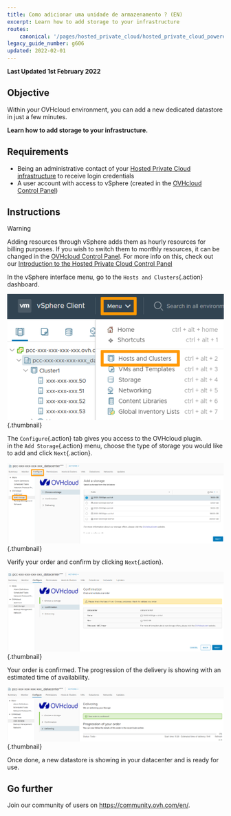 ```yaml
---
title: Como adicionar uma unidade de armazenamento ? (EN)
excerpt: Learn how to add storage to your infrastructure
routes:
    canonical: '/pages/hosted_private_cloud/hosted_private_cloud_powered_by_vmware/how_to_add_storage'
legacy_guide_number: g606
updated: 2022-02-01
---
```


**Last Updated 1st February 2022**

## Objective

Within your OVHcloud environment, you can add a new dedicated datastore in just a few minutes.

**Learn how to add storage to your infrastructure.**

## Requirements

- Being an administrative contact of your [Hosted Private Cloud infrastructure](https://www.ovhcloud.com/pt/enterprise/products/hosted-private-cloud/) to receive login credentials
- A user account with access to vSphere (created in the [OVHcloud Control Panel](https://www.ovh.com/auth/?action=gotomanager&from=https://www.ovh.pt/&ovhSubsidiary=pt))

## Instructions

> [!warning]
>
> Adding resources through vSphere adds them as hourly resources for billing purposes. If you wish to switch them to monthly resources, it can be changed in the [OVHcloud Control Panel](https://www.ovh.com/auth/?action=gotomanager&from=https://www.ovh.pt/&ovhSubsidiary=pt).
> For more info on this, check out our [Introduction to the Hosted Private Cloud Control Panel](/pages/hosted_private_cloud/hosted_private_cloud_powered_by_vmware/manager_ovh_private_cloud)
> 

In the vSphere interface menu, go to the `Hosts and Clusters`{.action} dashboard.

![Menu](images/en01dash.png){.thumbnail}

The `Configure`{.action} tab gives you access to the OVHcloud plugin.<br>
in the `Add Storage`{.action} menu, choose the type of storage you would like to add and click `Next`{.action}.

![Choose](images/en02choose.png){.thumbnail}

Verify your order and confirm by clicking `Next`{.action}.

![Confirm](images/en03validate.png){.thumbnail}

Your order is confirmed. The progression of the delivery is showing with an estimated time of availability.

![Delivery](images/en04deliver.png){.thumbnail}

Once done, a new datastore is showing in your datacenter and is ready for use.

## Go further

Join our community of users on <https://community.ovh.com/en/>.
